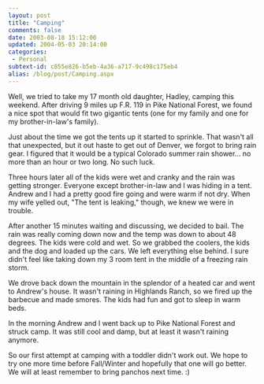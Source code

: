 ```yaml
---
layout: post
title: "Camping"
comments: false
date: 2003-08-18 15:12:00
updated: 2004-05-03 20:14:00
categories:
 - Personal
subtext-id: c855e826-b5eb-4a36-a717-9c498c175eb4
alias: /blog/post/Camping.aspx
---
```



Well, we tried to take my 17 month old daughter, Hadley, camping this weekend. After driving 9 miles up F.R. 119 in Pike National Forest, we found a nice spot that would fit two gigantic tents (one for my family and one for my brother-in-law's family).

Just about the time we got the tents up it started to sprinkle. That wasn't all that unexpected, but it out haste to get out of Denver, we forgot to bring rain gear. I figured that it would be a typical Colorado summer rain shower... no more than an hour or two long. No such luck.

Three hours later all of the kids were wet and cranky and the rain was getting stronger. Everyone except brother-in-law and I was hiding in a tent. Andrew and I had a pretty good fire going and were warm if not dry. When my wife yelled out, "The tent is leaking," though, we knew we were in trouble.

After another 15 minutes waiting and discussing, we decided to bail. The rain was really coming down now and the temp was down to about 48 degrees. The kids were cold and wet. So we grabbed the coolers, the kids and the dog and loaded up the cars. We left everything else behind. I sure didn't feel like taking down my 3 room tent in the middle of a freezing rain storm.

We drove back down the mountain in the splendor of a heated car and went to Andrew's house. It wasn't raining in Highlands Ranch, so we fired up the barbecue and made smores. The kids had fun and got to sleep in warm beds.

In the morning Andrew and I went back up to Pike National Forest and struck camp. It was still cool and damp, but at least it wasn't raining anymore.

So our first attempt at camping with a toddler didn't work out. We hope to try one more time before Fall/Winter and hopefully that one will go better. We will at least remember to bring panchos next time. :)
